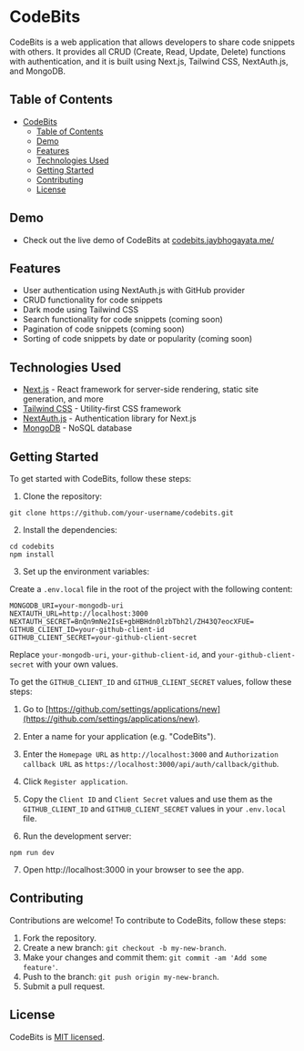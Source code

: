 # CodeBits

CodeBits is a web application that allows developers to share code snippets with others. It provides all CRUD (Create, Read, Update, Delete) functions with authentication, and it is built using Next.js, Tailwind CSS, NextAuth.js, and MongoDB.

## Table of Contents

- [CodeBits](#codebits)
  - [Table of Contents](#table-of-contents)
  - [Demo](#demo)
  - [Features](#features)
  - [Technologies Used](#technologies-used)
  - [Getting Started](#getting-started)
  - [Contributing](#contributing)
  - [License](#license)

## Demo

- Check out the live demo of CodeBits at [codebits.jaybhogayata.me/](http://codebits.jaybhogayata.me/)

## Features

- User authentication using NextAuth.js with GitHub provider
- CRUD functionality for code snippets
- Dark mode using Tailwind CSS
- Search functionality for code snippets (coming soon)
- Pagination of code snippets (coming soon)
- Sorting of code snippets by date or popularity (coming soon)

## Technologies Used

- [Next.js](https://nextjs.org/) - React framework for server-side rendering, static site generation, and more
- [Tailwind CSS](https://tailwindcss.com/) - Utility-first CSS framework
- [NextAuth.js](https://next-auth.js.org/) - Authentication library for Next.js
- [MongoDB](https://www.mongodb.com/) - NoSQL database

## Getting Started

To get started with CodeBits, follow these steps:

1. Clone the repository:

```
git clone https://github.com/your-username/codebits.git
```

2. Install the dependencies:

```
cd codebits
npm install
```

3. Set up the environment variables:

Create a `.env.local` file in the root of the project with the following content:

```
MONGODB_URI=your-mongodb-uri
NEXTAUTH_URL=http://localhost:3000
NEXTAUTH_SECRET=BnQn9mNe2IsE+gbHBHdn0lzbTbh2l/ZH43Q7eocXFUE=
GITHUB_CLIENT_ID=your-github-client-id
GITHUB_CLIENT_SECRET=your-github-client-secret
```

Replace `your-mongodb-uri`, `your-github-client-id`, and `your-github-client-secret` with your own values.

To get the `GITHUB_CLIENT_ID` and `GITHUB_CLIENT_SECRET` values, follow these steps:

1. Go to [https://github.com/settings/applications/new](https://github.com/settings/applications/new).
2. Enter a name for your application (e.g. "CodeBits").
3. Enter the `Homepage URL` as `http://localhost:3000` and `Authorization callback URL` as `https://localhost:3000/api/auth/callback/github`.
4. Click `Register application`.
5. Copy the `Client ID` and `Client Secret` values and use them as the `GITHUB_CLIENT_ID` and `GITHUB_CLIENT_SECRET` values in your `.env.local` file.

6. Run the development server:

```
npm run dev
```

7. Open http://localhost:3000 in your browser to see the app.

## Contributing

Contributions are welcome! To contribute to CodeBits, follow these steps:

1. Fork the repository.
2. Create a new branch: `git checkout -b my-new-branch`.
3. Make your changes and commit them: `git commit -am 'Add some feature'`.
4. Push to the branch: `git push origin my-new-branch`.
5. Submit a pull request.

## License

CodeBits is [MIT licensed](LICENSE).